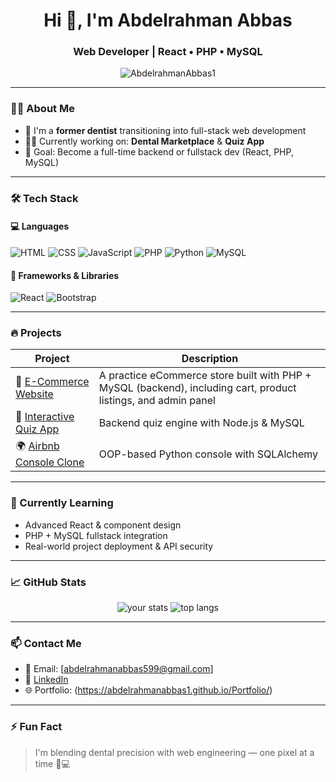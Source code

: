 <h1 align="center">Hi 👋, I'm Abdelrahman Abbas</h1>
<h3 align="center">Web Developer | React • PHP • MySQL</h3>

<p align="center">
  <img src="https://komarev.com/ghpvc/?username=AbdelrahmanAbbas1&label=Profile%20views&color=0e75b6&style=flat" alt="AbdelrahmanAbbas1" />
</p>

---

### 👨‍💻 About Me

- 🦷 I'm a **former dentist** transitioning into full-stack web development
- 🧑‍💻 Currently working on: **Dental Marketplace** & **Quiz App**
- 🎯 Goal: Become a full-time backend or fullstack dev (React, PHP, MySQL)

---

### 🛠️ Tech Stack

#### 💻 Languages
![HTML](https://img.shields.io/badge/html-E34F26?style=flat&logo=html5&logoColor=white)
![CSS](https://img.shields.io/badge/css-1572B6?style=flat&logo=css3&logoColor=white)
![JavaScript](https://img.shields.io/badge/javascript-F7DF1E?style=flat&logo=javascript&logoColor=black)
![PHP](https://img.shields.io/badge/php-777BB4?style=flat&logo=php&logoColor=white)
![Python](https://img.shields.io/badge/python-3776AB?style=flat&logo=python&logoColor=white)
![MySQL](https://img.shields.io/badge/mysql-4479A1?style=flat&logo=mysql&logoColor=white)

#### 🧠 Frameworks & Libraries
![React](https://img.shields.io/badge/react-61DAFB?style=flat&logo=react&logoColor=black)
![Bootstrap](https://img.shields.io/badge/bootstrap-563D7C?style=flat&logo=bootstrap&logoColor=white)

---

### 🔥 Projects

| Project | Description |
|--------|-------------|
| 🛒 [E-Commerce Website](https://github.com/AbdelrahmanAbbas1/ecom) | A practice eCommerce store built with PHP + MySQL (backend), including cart, product listings, and admin panel |
| 🧠 [Interactive Quiz App](https://github.com/your-username/quiz-app) | Backend quiz engine with Node.js & MySQL |
| 🌍 [Airbnb Console Clone](https://github.com/AbdelrahmanAbbas1/AirBnB_clone) | OOP-based Python console with SQLAlchemy |

---

### 🧠 Currently Learning

- Advanced React & component design
- PHP + MySQL fullstack integration
- Real-world project deployment & API security

---

### 📈 GitHub Stats

<p align="center">
  <img src="https://github-readme-stats.vercel.app/api?username=AbdelrahmanAbbas1&show_icons=true&theme=radical" alt="your stats" />
  <img src="https://github-readme-stats.vercel.app/api/top-langs/?username=AbdelrahmanAbbas1&layout=compact&theme=radical" alt="top langs" />
</p>

---

### 📫 Contact Me

- 📧 Email: [abdelrahmanabbas599@gmail.com]
- 🔗 [LinkedIn](https://www.linkedin.com/in/abdelrahman-abbas-375726300/)
- 🌐 Portfolio: (https://abdelrahmanabbas1.github.io/Portfolio/)

---

### ⚡ Fun Fact

> I'm blending dental precision with web engineering — one pixel at a time 🦷💻
